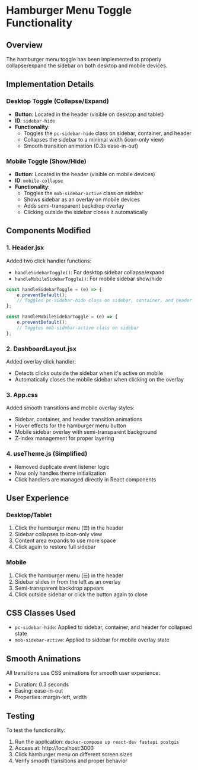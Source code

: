 # Hamburger Menu Toggle Functionality

## Overview
The hamburger menu toggle has been implemented to properly collapse/expand the sidebar on both desktop and mobile devices.

## Implementation Details

### Desktop Toggle (Collapse/Expand)
- **Button**: Located in the header (visible on desktop and tablet)
- **ID**: `sidebar-hide`
- **Functionality**: 
  - Toggles the `pc-sidebar-hide` class on sidebar, container, and header
  - Collapses the sidebar to a minimal width (icon-only view)
  - Smooth transition animation (0.3s ease-in-out)

### Mobile Toggle (Show/Hide)
- **Button**: Located in the header (visible on mobile devices)
- **ID**: `mobile-collapse`
- **Functionality**:
  - Toggles the `mob-sidebar-active` class on sidebar
  - Shows sidebar as an overlay on mobile devices
  - Adds semi-transparent backdrop overlay
  - Clicking outside the sidebar closes it automatically

## Components Modified

### 1. Header.jsx
Added two click handler functions:
- `handleSidebarToggle()`: For desktop sidebar collapse/expand
- `handleMobileSidebarToggle()`: For mobile sidebar show/hide

```jsx
const handleSidebarToggle = (e) => {
    e.preventDefault();
    // Toggles pc-sidebar-hide class on sidebar, container, and header
};

const handleMobileSidebarToggle = (e) => {
    e.preventDefault();
    // Toggles mob-sidebar-active class on sidebar
};
```

### 2. DashboardLayout.jsx
Added overlay click handler:
- Detects clicks outside the sidebar when it's active on mobile
- Automatically closes the mobile sidebar when clicking on the overlay

### 3. App.css
Added smooth transitions and mobile overlay styles:
- Sidebar, container, and header transition animations
- Hover effects for the hamburger menu button
- Mobile sidebar overlay with semi-transparent background
- Z-index management for proper layering

### 4. useTheme.js (Simplified)
- Removed duplicate event listener logic
- Now only handles theme initialization
- Click handlers are managed directly in React components

## User Experience

### Desktop/Tablet
1. Click the hamburger menu (☰) in the header
2. Sidebar collapses to icon-only view
3. Content area expands to use more space
4. Click again to restore full sidebar

### Mobile
1. Click the hamburger menu (☰) in the header
2. Sidebar slides in from the left as an overlay
3. Semi-transparent backdrop appears
4. Click outside sidebar or click the button again to close

## CSS Classes Used

- `pc-sidebar-hide`: Applied to sidebar, container, and header for collapsed state
- `mob-sidebar-active`: Applied to sidebar for mobile overlay state

## Smooth Animations
All transitions use CSS animations for smooth user experience:
- Duration: 0.3 seconds
- Easing: ease-in-out
- Properties: margin-left, width

## Testing
To test the functionality:
1. Run the application: `docker-compose up react-dev fastapi postgis`
2. Access at: http://localhost:3000
3. Click hamburger menu on different screen sizes
4. Verify smooth transitions and proper behavior